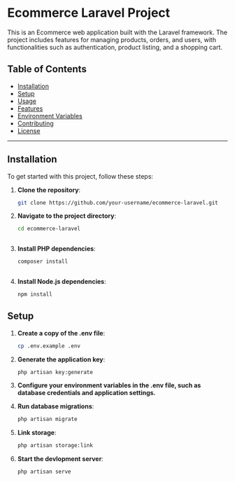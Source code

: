# Ecommerce Laravel Project

This is an Ecommerce web application built with the Laravel framework. The project includes features for managing products, orders, and users, with functionalities such as authentication, product listing, and a shopping cart.

## Table of Contents
- [Installation](#installation)
- [Setup](#setup)
- [Usage](#usage)
- [Features](#features)
- [Environment Variables](#environment-variables)
- [Contributing](#contributing)
- [License](#license)

---

## Installation

To get started with this project, follow these steps:

1. **Clone the repository**:
   ```bash
   git clone https://github.com/your-username/ecommerce-laravel.git

2. **Navigate to the project directory**:
   ```bash
   cd ecommerce-laravel
  
3. **Install PHP dependencies**:
   ```bash
   composer install
    
4. **Install Node.js dependencies**:
   ```bash
   npm install

## Setup

1. **Create a copy of the .env file**:
   ```bash
   cp .env.example .env

2. **Generate the application key**:
   ```bash
   php artisan key:generate

3. **Configure your environment variables in the .env file, such as database credentials and 
     application settings.**

4. **Run database migrations**:
   ```bash
   php artisan migrate

5. **Link storage**:
   ```bash
   php artisan storage:link

6. **Start the devlopment server**:
   ```bash
   php artisan serve
